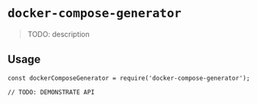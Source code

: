 # `docker-compose-generator`

> TODO: description

## Usage

```
const dockerComposeGenerator = require('docker-compose-generator');

// TODO: DEMONSTRATE API
```
